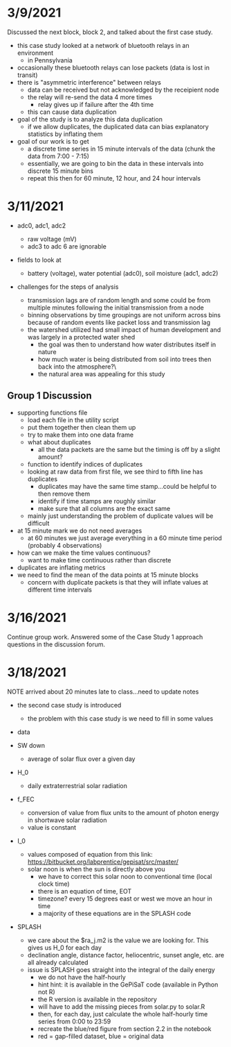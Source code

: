 # 3/9/2021
Discussed the next block, block 2, and talked about the first case study.

- this case study looked at a network of bluetooth relays in an environment
  - in Pennsylvania
- occasionally these bluetooth relays can lose packets (data is lost in transit)
- there is "asymmetric interference" between relays
  - data can be received but not acknowledged by the receipient node
  - the relay will re-send the data 4 more times
     - relay gives up if failure after the 4th time
  - this can cause data duplication
- goal of the study is to analyze this data duplication
  - if we allow duplicates, the duplicated data can bias explanatory statistics by inflating them
- goal of our work is to get
  - a discrete time series in 15 minute intervals of the data (chunk the data from 7:00 - 7:15)
  - essentially, we are going to bin the data in these intervals into discrete 15 minute bins
  - repeat this then for 60 minute, 12 hour, and 24 hour intervals

# 3/11/2021
- adc0, adc1, adc2
  - raw voltage (mV)
  - adc3 to adc 6 are ignorable

- fields to look at
  - battery (voltage), water potential (adc0), soil moisture (adc1, adc2)

- challenges for the steps of analysis
  - transmission lags are of random length and some could be from multiple minutes following the initial transmission from a node
  - binning observations by time groupings are not uniform across bins because of random events like packet loss and transmission lag
  - the watershed utilized had small impact of human development and was largely in a protected water shed
    - the goal was then to understand how water distributes itself in nature
    - how much water is being distributed from soil into trees then back into the atmosphere?\
    - the natural area was appealing for this study

## Group 1 Discussion
 - supporting functions file
    - load each file in the utility script
    - put them together then clean them up 
    - try to make them into one data frame
    - what about duplicates
      - all the data packets are the same but the timing is off by a slight amount?
    - function to identify indices of duplicates
    - looking at raw data from first file, we see third to fifth line has duplicates
      - duplicates may have the same time stamp...could be helpful to then remove them
      - identify if time stamps are roughly similar
      - make sure that all columns are the exact same
    - mainly just understanding the problem of duplicate values will be difficult
  - at 15 minute mark we do not need averages
    - at 60 minutes we just average everything in a 60 minute time period (probably 4 observations)
 - how can we make the time values continuous?
    - want to make time continuous rather than discrete
 - duplicates are inflating metrics
 - we need to find the mean of the data points at 15 minute blocks
    - concern with duplicate packets is that they will inflate values at different time intervals
    
 # 3/16/2021
 Continue group work. Answered some of the Case Study 1 approach questions in the discussion forum.
 
 
 # 3/18/2021
 NOTE arrived about 20 minutes late to class...need to update notes
 
 - the second case study is introduced
   - the problem with this case study is we need to fill in some values 
 - data
  - SW down
    - average of solar flux over a given day
  - H_0
    - daily extraterrestrial solar radiation
  - f_FEC
    - conversion of value from flux units to the amount of photon energy in shortwave solar radiation
    - value is constant
  - I_0
    - values composed of equation from this link: https://bitbucket.org/labprentice/gepisat/src/master/
    - solar noon is when the sun is directly above you
      - we have to correct this solar noon to conventional time (local clock time)
      - there is an equation of time, EOT
      - timezone? every 15 degrees east or west we move an hour in time
      - a majority of these equations are in the SPLASH code

 - SPLASH
    - we care about the $ra_j.m2 is the value we are looking for. This gives us H_0 for each day
    - declination angle, distance factor, heliocentric, sunset angle, etc. are all already calculated
    - issue is SPLASH goes straight into the integral of the daily energy
      - we do not have the half-hourly
      - hint hint: it is available in the GePiSaT code (available in Python not R)
      - the R version is available in the repository
      - will have to add the missing pieces from solar.py to solar.R
      - then, for each day, just calculate the whole half-hourly time series from 0:00 to 23:59
      - recreate the blue/red figure from section 2.2 in the notebook
      - red = gap-filled dataset, blue = original data



